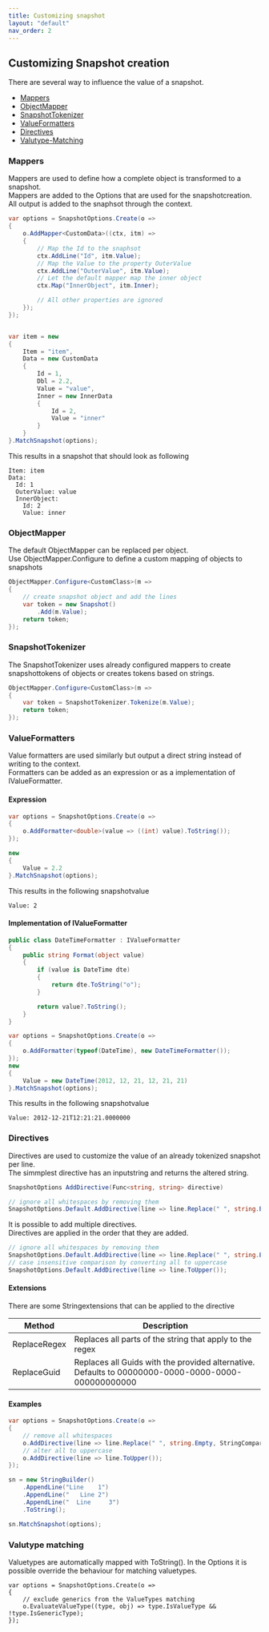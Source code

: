 ```yaml
---
title: Customizing snapshot
layout: "default"
nav_order: 2
---
```

## Customizing Snapshot creation
There are several way to influence the value of a snapshot.
- [Mappers](#Mappers)
- [ObjectMapper](#ObjectMapper)
- [SnapshotTokenizer](#SnapshotTokenizer)
- [ValueFormatters](#ValueFormatters)
- [Directives](#Directives)
- [Valutype-Matching](#valutype-matching)
  
### <a name="Mappers"></a>Mappers
Mappers are used to define how a complete object is transformed to a snapshot.  
Mappers are added to the Options that are used for the snapshotcreation.  
All output is added to the snaphsot through the context.

```csharp
var options = SnapshotOptions.Create(o =>
{
    o.AddMapper<CustomData>((ctx, itm) =>
    {
        // Map the Id to the snaphsot
        ctx.AddLine("Id", itm.Value);
        // Map the Value to the property OuterValue
        ctx.AddLine("OuterValue", itm.Value);
        // Let the default mapper map the inner object
        ctx.Map("InnerObject", itm.Inner);

        // All other properties are ignored
    });
});


var item = new
{
    Item = "item",
    Data = new CustomData
    {
        Id = 1,
        Dbl = 2.2,
        Value = "value",
        Inner = new InnerData
        {
            Id = 2,
            Value = "inner"
        }
    }
}.MatchSnapshot(options);
```

This results in a snapshot that should look as following
```
Item: item
Data: 
  Id: 1
  OuterValue: value
  InnerObject:
    Id: 2
    Value: inner
```

### <a name="ObjectMapper"></a>ObjectMapper
The default ObjectMapper can be replaced per object.  
Use ObjectMapper.Configure to define a custom mapping of objects to snapshots
```csharp
ObjectMapper.Configure<CustomClass>(m =>
{
    // create snapshot object and add the lines
    var token = new Snapshot()
        .Add(m.Value);
    return token;
});
```

### <a name="SnapshotTokenizer"></a>SnapshotTokenizer
The SnapshotTokenizer uses already configured mappers to create snapshottokens of objects or creates tokens based on strings.
```csharp
ObjectMapper.Configure<CustomClass>(m =>
{
    var token = SnapshotTokenizer.Tokenize(m.Value);
    return token;
});
```

### <a name="ValueFormatters"></a>ValueFormatters
Value formatters are used similarly but output a direct string instead of writing to the context.  
Formatters can be added as an expression or as a implementation of IValueFormatter.
#### Expression
```csharp
var options = SnapshotOptions.Create(o =>
{
    o.AddFormatter<double>(value => ((int) value).ToString());
});

new
{
    Value = 2.2
}.MatchSnapshot(options);
```
This results in the following snapshotvalue
```
Value: 2
```
#### Implementation of IValueFormatter
```csharp
public class DateTimeFormatter : IValueFormatter
{
    public string Format(object value)
    {
        if (value is DateTime dte)
        {
            return dte.ToString("o");
        }

        return value?.ToString();
    }
}
```
  
```csharp
var options = SnapshotOptions.Create(o =>
{
    o.AddFormatter(typeof(DateTime), new DateTimeFormatter());
});
new
{
    Value = new DateTime(2012, 12, 21, 12, 21, 21)
}.MatchSnapshot(options);
```
This results in the following snapshotvalue
```
Value: 2012-12-21T12:21:21.0000000
```

### <a name="Directives"></a>Directives
Directives are used to customize the value of an already tokenized snapshot per line.  
The simmplest directive has an inputstring and returns the altered string.
```csharp
SnapshotOptions AddDirective(Func<string, string> directive)
```

```csharp
// ignore all whitespaces by removing them
SnapshotOptions.Default.AddDirective(line => line.Replace(" ", string.Empty, StringComparison.OrdinalIgnoreCase));
```

It is possible to add multiple directives.  
Directives are applied in the order that they are added.
```csharp
// ignore all whitespaces by removing them
SnapshotOptions.Default.AddDirective(line => line.Replace(" ", string.Empty, StringComparison.OrdinalIgnoreCase));
// case insensitive comparison by converting all to uppercase
SnapshotOptions.Default.AddDirective(line => line.ToUpper());
```

#### Extensions
There are some Stringextensions that can be applied to the directive

| Method | Description |
|----|----|
| ReplaceRegex | Replaces all parts of the string that apply to the regex |
| ReplaceGuid | Replaces all Guids with the provided alternative. Defaults to 00000000-0000-0000-0000-000000000000 |

#### Examples
```csharp
var options = SnapshotOptions.Create(o =>
{
    // remove all whitespaces
    o.AddDirective(line => line.Replace(" ", string.Empty, StringComparison.OrdinalIgnoreCase));
    // alter all to uppercase
    o.AddDirective(line => line.ToUpper());
});

sn = new StringBuilder()
    .AppendLine("Line    1")
    .AppendLine("   Line 2")
    .AppendLine("  Line     3")
    .ToString();

sn.MatchSnapshot(options);
```

### <a name="valutype-matching"></a> Valutype matching
Valuetypes are automatically mapped with ToString(). In the Options it is possible override the behaviour for matching valuetypes.
```charp
var options = SnapshotOptions.Create(o =>
{
    // exclude generics from the ValueTypes matching
    o.EvaluateValueType((type, obj) => type.IsValueType && !type.IsGenericType);
});
```